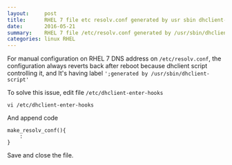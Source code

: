```yaml
---
layout:     post
title:      RHEL 7 file etc resolv.conf generated by usr sbin dhclient-script
date:       2016-05-21
summary:    RHEL 7 file /etc/resolv.conf generated by /usr/sbin/dhclient-script and each time reboot the configuration gone
categories: linux RHEL
---
```


For manual configuration on RHEL 7 DNS address on `/etc/resolv.conf`, the configuration always reverts back after reboot because dhclient script controlling it, and It's having label `';generated by /usr/sbin/dhclient-script'` 

To solve this issue, edit file `/etc/dhclient-enter-hooks`
```
vi /etc/dhclient-enter-hooks
```

And append code
```
make_resolv_conf(){
	:
}
```

Save and close the file.